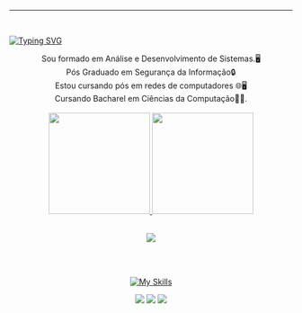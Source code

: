 ____________________________________________________________________________________________________________________________________________________________
<br>

[![Typing SVG](https://readme-typing-svg.herokuapp.com/?color=87CEFA&size=35&center=true&vCenter=true&width=1000&lines=Óla+eu+sou+o+Mateus!+;Bem+vindo+ao+meu+perfil!:%29)](https://git.io/typing-svg)

<div  align="center">
Sou formado em Análise e Desenvolvimento de Sistemas.🖥️<br>
Pós Graduado em Segurança da Informação🔒 <br>Estou cursando pós em redes de computadores 🌐🖥️<br>
  Cursando Bacharel em Ciências da Computação👨‍💻.
<br>
<br>
<div aling="center">
  <a href="https://github.com/mateusfilipeferraz">
  <img height="180em"    src="https://github-readme-stats.vercel.app/api?username=mateusfilipeferraz&show_icons=true&theme=react&include_all_commits=true&count_private=true"/>
  <img height="180em"   src="https://github-readme-stats.vercel.app/api/top-langs/?username=mateusfilipeferraz&layout=compact&langs_count=7&theme=react" />
     <br>
     <br>
</div>

<p align="center">
  <img src="https://github-profile-trophy.vercel.app/?username=mateusfilipeferraz&theme=dracula&row=2&no-bg=true&column=3&margin-w=15&margin-h=15" />
</p>
<div  align="center">

<br>
<br>
<div aling="center">

</div>

![My Skills](https://skillicons.dev/icons?i=java,css,html,linux,github,git,ps,mysql&theme=dark)
  <div> 
  <a href="https://www.instagram.com/mateusfferraz/" ><img src="https://img.shields.io/badge/-Instagram-%23E4405F?style=for-the-badge&logo=instagram&logoColor=white" target="_blank"></a>
  <a href = "mailto:mateus.p.ferraz@gmail.com"><img src="https://img.shields.io/badge/-Gmail-%23333?style=for-the-badge&logo=gmail&logoColor=white" target="_blank"></a>
  <a href="https://www.linkedin.com/in/mateus-ferraz-535b45a4/" target="_blank"><img src="https://img.shields.io/badge/-LinkedIn-%230077B5?style=for-the-badge&logo=linkedin&logoColor=white"></a>
  
 </div>
  </div>
